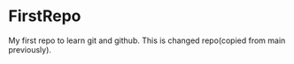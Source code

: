 # FirstRepo 
My first repo to learn git and github.
This is changed repo(copied from main previously).
